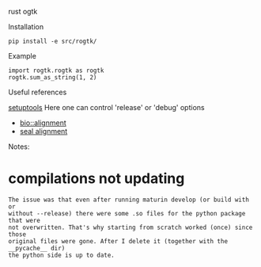 rust ogtk

Installation
```
pip install -e src/rogtk/
```


Example
```
import rogtk.rogtk as rogtk
rogtk.sum_as_string(1, 2)
```

Useful references

[setuptools](https://setuptools-rust.readthedocs.io/en/latest/reference.html) 
Here one can control 'release' or 'debug' options


- [bio::alignment](https://docs.rs/bio/0.24.0/bio/alignment/pairwise/index.html)
- [seal alignment](https://github.com/regexident/rust-seal)


Notes:

# compilations not updating

```
The issue was that even after running maturin develop (or build with or
without --release) there were some .so files for the python package that were
not overwritten. That's why starting from scratch worked (once) since those
original files were gone. After I delete it (together with the __pycache__ dir)
the python side is up to date. 

```
